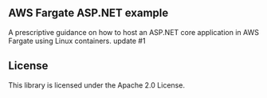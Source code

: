 ## AWS Fargate ASP.NET example

A prescriptive guidance on how to host an ASP.NET core application in AWS Fargate using Linux containers. update #1

## License

This library is licensed under the Apache 2.0 License. 
